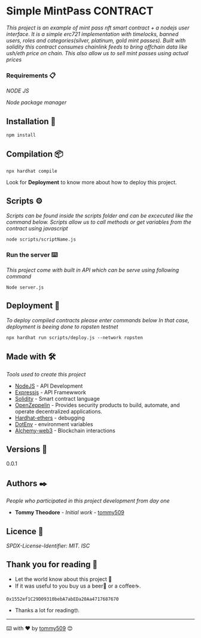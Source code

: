 # Simple MintPass CONTRACT

_This project is an example of mint pass nft smart contract + a nodejs user interface. It is a simple erc721 implementation with timelocks, banned users,  roles and categories(silver, platinum, gold mint passes). Built with solidity this contract consumes chainlink feeds to bring offchain data like ush/eth price on chain. This also allow us to sell mint passes using actual prices_

### Requirements 📋

_NODE JS_

_Node package manager_


## Installation 🔧

```
npm install
```

## Compilation 📦

```
npx hardhat compile
```

Look for  **Deployment**  to know more about how to deploy this project.


## Scripts ⚙️

_Scripts can be found inside the scripts folder and can be excecuted like the command below._
_Scripts allow us to call methods or get variables from the contract using javascript_

```
node scripts/scriptName.js
```

### Run the server ⌨️

_This project come with built in API which can be serve using following command_

```
Node server.js
```

## Deployment 🚀

_To deploy compiled contracts please enter commands below_
_In that case, deployment is beeing done to ropsten testnet_

```
npx hardhat run scripts/deploy.js --network ropsten 
```

## Made with 🛠️

_Tools used to create this project_

* [NodeJS](https://nodejs.org/es/) - API Development
* [Expressjs](https://expressjs.com/es/) - API Framewwork
* [Solidity](https://docs.soliditylang.org/en/v0.8.11/) - Smart contract language
* [OpenZeppelin](https://github.com/OpenZeppelin) -  Provides security products to build, automate, and operate decentralized applications.
* [Hardhat-ethers](https://hardhat.org/) - debugging
* [DotEnv](https://www.npmjs.com/package/dotenv) - environment variables
* [Alchemy-web3](https://alchemy.com/) - Blockchain interactions



## Versions 📌

0.0.1

## Authors ✒️

_People who participated in this project development from day one_

* **Tommy Theodore** - *Initial work* - [tommy509](https://github.com/tommy509)



## Licence 📄

_SPDX-License-Identifier: MIT._
_ISC_

## Thank you for reading 🎁

* Let the world know about this project 📢
* If it was useful to you buy us a beer🍺 or a coffee☕. 
```
0x1552ef1C29D09310bebA7abEDa20Aa4717687670
```
* Thanks a lot for reading🤓.



---
⌨️ with ❤️ by [tommy509](https://github.com/tommy509) 😊
